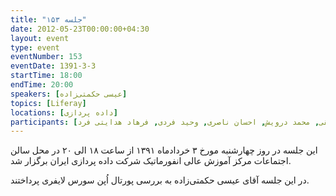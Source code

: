 ```yaml
---
title: "جلسه ۱۵۳"
date: 2012-05-23T00:00:00+04:30
layout: event
type: event
eventNumber: 153
eventDate: 1391-3-3
startTime: 18:00
endTime: 20:00
speakers: [عیسی حکمتی‌زاده]
topics: [Liferay]
locations: [داده پردازی]
participants: [بهنام توکلی کرمانی, محمد افاضاتی, صادق صادقلو, اعظم فخری, اعظم کیماسی, مجتبی تیمار, مژگان امیرامجدی, رضا سامعی, رضا عباسیان, محمد جاهنگیری, صادق نقاش‌زاده, امیرحسین بصیری, محمدحسین رونقی, محمد درویش, احسان ناصری, وحید فردی, فرهاد هدایتی فرد]
---
```

این جلسه در روز چهار‌شنبه مورخ ۳ خردادماه ۱۳۹۱ از ساعت ۱۸ الی ۲۰ در محل سالن اجتماعات مرکز آموزش عالی انفورماتیک شرکت داده پردازی ایران برگزار شد.

در این جلسه آقای عیسی حکمتی‌زاده به بررسی پورتال اُپن سورس لایفری پرداختند.